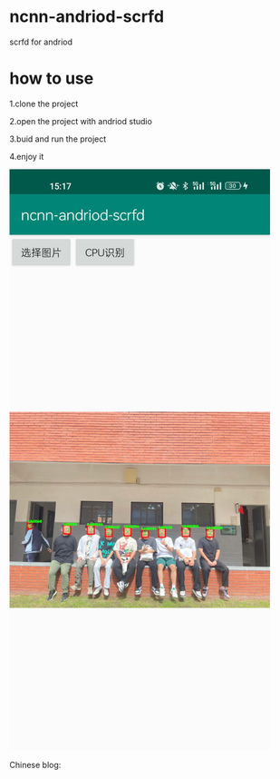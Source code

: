 # ncnn-andriod-scrfd
scrfd for andriod

# how to use

1.clone the project

2.open the project with andriod studio

3.buid and run the project

4.enjoy it

![img.png](img.png)

Chinese blog:
